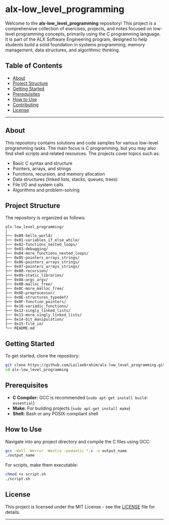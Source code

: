 # alx-low_level_programming

Welcome to the **alx-low_level_programming** repository! This project is a comprehensive collection of exercises, projects, and notes focused on low-level programming concepts, primarily using the C programming language. It is part of the ALX Software Engineering program, designed to help students build a solid foundation in systems programming, memory management, data structures, and algorithmic thinking.

## Table of Contents

- [About](#about)
- [Project Structure](#project-structure)
- [Getting Started](#getting-started)
- [Prerequisites](#prerequisites)
- [How to Use](#how-to-use)
- [Contributing](#contributing)
- [License](#license)

---

## About

This repository contains solutions and code samples for various low-level programming tasks. The main focus is C programming, but you may also find shell scripts and related resources. The projects cover topics such as:

- Basic C syntax and structure
- Pointers, arrays, and strings
- Functions, recursion, and memory allocation
- Data structures (linked lists, stacks, queues, trees)
- File I/O and system calls
- Algorithms and problem-solving

## Project Structure

The repository is organized as follows:

```
alx-low_level_programming/
│
├── 0x00-hello_world/
├── 0x01-variables_if_else_while/
├── 0x02-functions_nested_loops/
├── 0x03-debugging/
├── 0x04-more_functions_nested_loops/
├── 0x05-pointers_arrays_strings/
├── 0x06-pointers_arrays_strings/
├── 0x07-pointers_arrays_strings/
├── 0x08-recursion/
├── 0x09-static_libraries/
├── 0x0A-argc_argv/
├── 0x0B-malloc_free/
├── 0x0C-more_malloc_free/
├── 0x0D-preprocessor/
├── 0x0E-structures_typedef/
├── 0x0F-function_pointers/
├── 0x10-variadic_functions/
├── 0x12-singly_linked_lists/
├── 0x13-more_singly_linked_lists/
├── 0x14-bit_manipulation/
├── 0x15-file_io/
└── README.md
```

## Getting Started

To get started, clone the repository:

```sh
git clone https://github.com/Lailaebrahim/alx-low_level_programming.git
cd alx-low_level_programming
```

## Prerequisites

- **C Compiler:** GCC is recommended (`sudo apt-get install build-essential`)
- **Make:** For building projects (`sudo apt-get install make`)
- **Shell:** Bash or any POSIX-compliant shell

## How to Use

Navigate into any project directory and compile the C files using GCC:

```sh
gcc -Wall -Werror -Wextra -pedantic *.c -o output_name
./output_name
```

For scripts, make them executable:

```sh
chmod +x script.sh
./script.sh
```

## License

This project is licensed under the MIT License - see the [LICENSE](LICENSE) file for details.

---